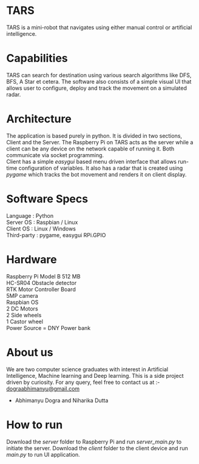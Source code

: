 # TARS
TARS is a mini-robot that navigates using either manual control or artificial intelligence.

# Capabilities
TARS can search for destination using various search algorithms like DFS, BFS, A Star et cetera. The software also consists of a simple visual UI that allows user to configure, deploy and track the movement on a simulated radar.

# Architecture
The application is based purely in python. It is divided in two sections, Client and the Server. The Raspberry Pi on TARS acts as the server while a client can be any device on the network capable of running it. Both communicate via socket programming. <br />
Client has a simple <i>easygui</i> based menu driven interface that allows run-time configuration of variables. It also has a radar that is created using <i>pygame</i> which tracks the bot movement and renders it on client display.

# Software Specs
Language : Python <br />
Server OS : Raspbian / Linux <br />
Client OS : Linux / Windows <br />
Third-party : pygame, easygui RPi.GPIO 

# Hardware 
Raspberry Pi Model B 512 MB  <br />
HC-SR04 Obstacle detector  <br />
RTK Motor Controller Board  <br />
5MP camera  <br />
Raspbian OS  <br />
2 DC Motors  <br />
2 Side wheels  <br />
1 Castor wheel  <br />
Power Source = DNY Power bank

# About us
We are two computer science graduates with interest in Artificial Intelligence, Machine learning and Deep learning. This is a side project driven by curiosity.
For any query, feel free to contact us at :- dograabhimanyu@gmail.com <br />
- Abhimanyu Dogra and Niharika Dutta

# How to run
Download the <i>server</i> folder to Raspberry Pi and run <i>server_main.py</i> to initiate the server.
Download the <i>client</i> folder to the client device and run <i>main.py</i> to run UI application.